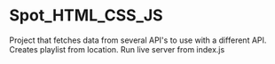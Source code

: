 # Spot_HTML_CSS_JS

Project that fetches data from several API's to use with a different API. Creates playlist from location. 
Run live server from index.js
